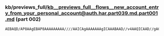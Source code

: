### kb/previews_full/kb__previews_full__flows__new_account_entry_from_your_personal_account@auth.har.part039.md.part001.md (part 002)

```md
AEBAQD/AP8AAgEBAP8AAAAAAAAA////AAICAgAAAAAAAgICAAABAAD//v4AAQICAAD//gACAgEA/v7+AAAAAAAAAAEAAQEAAAEBAQAAAAAAAAAA
```

```
